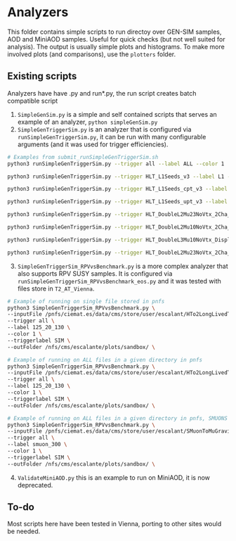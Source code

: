 # Analyzers

This folder contains simple scripts to run directoy over GEN-SIM samples, AOD and MiniAOD samples. Useful for quick checks (but not well suited for analysis).
The output is usually simple plots and histograms. To make more involved plots (and comparisons), use the `plotters` folder.

## Existing scripts

Analyzers have have .py and run*.py, the run script creates batch compatible script

1. `SimpleGenSim.py` is a simple and self contained scripts that serves an example of an analyzer, `python simpleGenSim.py` 
2. `SimpleGenTriggerSim.py` is an analyzer that is configured via `runSimpleGenTriggerSim.py`, it can be run with many configurable arguments (and it was used for trigger efficiencies).

```bash
# Examples from submit_runSimpleGenTriggerSim.sh
python3 runSimpleGenTriggerSim.py --trigger all --label ALL --color 1

python3 runSimpleGenTriggerSim.py --trigger HLT_L1Seeds_v3 --label L1 --color 14

python3 runSimpleGenTriggerSim.py --trigger HLT_L1Seeds_cpt_v3 --label L1cpt --color 11

python3 runSimpleGenTriggerSim.py --trigger HLT_L1Seeds_upt_v3 --label L1upt --color 12

python3 runSimpleGenTriggerSim.py --trigger HLT_DoubleL2Mu23NoVtx_2Cha_v3,HLT_DoubleL2Mu23NoVtx_2Cha_CosmicSeed_v3 --label L2 --color 2

python3 runSimpleGenTriggerSim.py --trigger HLT_DoubleL2Mu10NoVtx_2Cha_PromptL3Mu0Veto_Iter3_v1,HLT_DoubleL2Mu10NoVtx_2Cha_CosmicSeed_PromptL3Mu0Veto_v1 --label L2VetoPrompt --color 4

python3 runSimpleGenTriggerSim.py --trigger HLT_DoubleL3Mu10NoVtx_Displaced_v1,HLT_DoubleL3Mu10NoVtx_CosmicSeed_Displaced_v1 --label L3 --color 8

python3 runSimpleGenTriggerSim.py --trigger HLT_DoubleL2Mu23NoVtx_2Cha_v3,HLT_DoubleL2Mu23NoVtx_2Cha_CosmicSeed_v3,HLT_DoubleL3Mu10NoVtx_Displaced_v1,HLT_DoubleL3Mu10NoVtx_CosmicSeed_Displaced_v1,HLT_DoubleL2Mu10NoVtx_2Cha_PromptL3Mu0Veto_Iter3_v1,HLT_DoubleL2Mu10NoVtx_2Cha_CosmicSeed_PromptL3Mu0Veto_v1 --label HLT --color 28    
```

3.  `SimpleGenTriggerSim_RPVvsBenchmark.py` is a more complex analyzer that also supports RPV SUSY samples. It is configured via `runSimpleGenTriggerSim_RPVvsBenchmark_eos.py` and it was tested with files
store in `T2_AT_Vienna`.

```bash
# Example of running on single file stored in pnfs
python3 SimpleGenTriggerSim_RPVvsBenchmark.py \
--inputFile /pnfs/ciemat.es/data/cms/store/user/escalant/HTo2LongLivedTo2mu2jets_MH-125_MFF-20_CTau-130mm_TuneCP5_13p6TeV_pythia8/crab_HTo2LongLivedTo2mu2jets_MH-125_MFF-20_CTau-130mm_TuneCP5_13p6TeV_pythia8_GS-October2023_ToDelete/231017_102029/0000/HTo2LongLivedTo2mu2jets_MH-125_MFF-20_CTau-130mm_TuneCP5_13p6TeV_pythia8_GS_1.root \
--trigger all \
--label 125_20_130 \
--color 1 \
--triggerlabel SIM \
--outFolder /nfs/cms/escalante/plots/sandbox/ \

# Example of running on ALL files in a given directory in pnfs
python3 SimpleGenTriggerSim_RPVvsBenchmark.py \
--inputFile /pnfs/ciemat.es/data/cms/store/user/escalant/HTo2LongLivedTo2mu2jets_MH-125_MFF-20_CTau-130mm_TuneCP5_13p6TeV_pythia8/crab_HTo2LongLivedTo2mu2jets_MH-125_MFF-20_CTau-130mm_TuneCP5_13p6TeV_pythia8_GS-October2023_ToDelete/231017_102029/0000/ \
--trigger all \
--label 125_20_130 \
--color 1 \
--triggerlabel SIM \
--outFolder /nfs/cms/escalante/plots/sandbox/ \

# Example of running on ALL files in a given directory in pnfs, SMUONS
python3 SimpleGenTriggerSim_RPVvsBenchmark.py \
--inputFile /pnfs/ciemat.es/data/cms/store/user/escalant/SMuonToMuGravitino-MSmuon_300_ctau_100mm_TuneCP5_13p6TeV_pythia8/crab_SMuonToMuGravitino-MSmuon_300_ctau_100mm_TuneCP5_13p6TeV_pythia8_GS-October2023_ToDelete/231026_133146/0000/ \
--trigger all \
--label smuon_300 \
--color 1 \
--triggerlabel SIM \
--outFolder /nfs/cms/escalante/plots/sandbox/ \
```

4. `ValidateMiniAOD.py` this is an example to run on MiniAOD, it is now deprecated.

## To-do

Most scripts here have been tested in Vienna, porting to other sites would be needed. 
